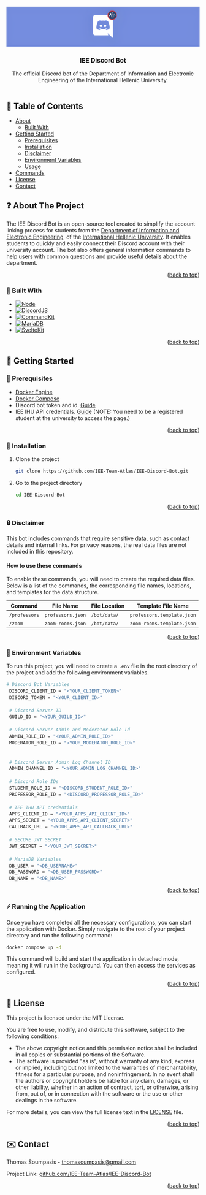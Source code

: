 <div id="top"></div>
<!-- Project LOGO -->
<br />
<div align="center">
  <a href="https://github.com/ThomasSoum/IEE-Discord-Bot">
    <img src="./banner.png" alt="Logo">
  </a>

  <h3 align="center">IEE Discord Bot</h3>

  <p align="center">
    The official Discord bot of the Department of Information and Electronic Engineering of the International Hellenic University.
    <br />
    <br />
  </p>
</div>

<!-- TABLE OF CONTENTS -->

## :ledger: Table of Contents

- [About](#question-about-the-project)
  - [Built With](#wrench-built-with)
- [Getting Started](#rocket-getting-started)
  - [Prerequisites](#memo-prerequisites)
  - [Installation](#installation)
  - [Disclaimer](#lock-disclaimer)
  - [Environment Variables](#key-environment-variables)
  - [Usage](#zap-usage)
- [Commands](#clipboard-commands)
- [License](#scroll-license)
- [Contact](#envelope-contact)

<!-- ABOUT THE PROJECT -->

## :question: About The Project

The IEE Discord Bot is an open-source tool created to simplify the account linking process for students from the [Department of Information and Electronic Engineering](https://www.iee.ihu.gr/en/), of the [International Hellenic University](https://www.ihu.gr/). It enables students to quickly and easily connect their Discord account with their university account. The bot also offers general information commands to help users with common questions and provide useful details about the department.

<p align="right">(<a href="#top">back to top</a>)</p>

### :wrench: Built With

* [![Node][Node.js]][Node-url]
* [![DiscordJS][discord.js]][discordjs-url]
* [![CommandKit][commandkit.js]][commandkit-url]
* [![MariaDB][MariaDB]][mariadb-url]
* [![SvelteKit][SvelteKit.dev]][sveltekit-url]

<p align="right">(<a href="#top">back to top</a>)</p>


<!-- GETTING STARTED -->

## :rocket: Getting Started

### :memo: Prerequisites

- [Docker Engine](https://docs.docker.com/engine/install/)
- [Docker Compose](https://docs.docker.com/compose/install/)
- Discord bot token and id. [Guide](https://discordjs.guide/preparations/setting-up-a-bot-application.html#creating-your-bot)
- IEE IHU API credentials. [Guide](https://login.iee.ihu.gr/) (NOTE: You need to be a registered student at the university to access the page.)

<p align="right">(<a href="#top">back to top</a>)</p>

<div id="installation"></div>

### :electric_plug: Installation

1. Clone the project
   ```bash
   git clone https://github.com/IEE-Team-Atlas/IEE-Discord-Bot.git
   ```
2. Go to the project directory
   ```bash
   cd IEE-Discord-Bot
   ```

<p align="right">(<a href="#top">back to top</a>)</p>

### :lock: Disclaimer

This bot includes commands that require sensitive data, such as contact details and internal links. For privacy reasons, the real data files are not included in this repository.

#### How to use these commands
To enable these commands, you will need to create the required data files. Below is a list of the commands, the corresponding file names, locations, and templates for the data structure.

| Command               | File Name             | File Location        | Template File Name                                 |
|-----------------------|-----------------------|----------------------|----------------------------------------------------|
| `/professors`  | `professors.json`     | `/bot/data/`  | ```professors.template.json``` |
| `/zoom`      | `zoom-rooms.json`| `/bot/data/`    | ```zoom-rooms.template.json``` |

<p align="right">(<a href="#top">back to top</a>)</p>

### :key: Environment Variables

To run this project, you will need to create a ```.env``` file in the root directory of the project and add the following environment variables.

   ```sh
   # Discord Bot Variables
    DISCORD_CLIENT_ID = "<YOUR_CLIENT_TOKEN>"
    DISCORD_TOKEN = "<YOUR_CLIENT_ID>"

    # Discord Server ID
    GUILD_ID = "<YOUR_GUILD_ID>"

    # Discord Server Admin and Moderator Role Id
    ADMIN_ROLE_ID = "<YOUR_ADMIN_ROLE_ID>"
    MODERATOR_ROLE_ID = "<YOUR_MODERATOR_ROLE_ID>"


    # Discord Server Admin Log Channel ID
    ADMIN_CHANNEL_ID = "<YOUR_ADMIN_LOG_CHANNEL_ID>"

    # Discord Role IDs
    STUDENT_ROLE_ID = "<DISCORD_STUDENT_ROLE_ID>"
    PROFESSOR_ROLE_ID = "<DISCORD_PROFESSOR_ROLE_ID>"

    # IEE IHU API credentials
    APPS_CLIENT_ID = "<YOUR_APPS_API_CLIENT_ID>"
    APPS_SECRET = "<YOUR_APPS_API_CLIENT_SECRET>"
    CALLBACK_URL = "<YOUR_APPS_API_CALLBACK_URL>"

    # SECURE JWT SECRET
    JWT_SECRET = "<YOUR_JWT_SECRET>"

    # MariaDB Variables
    DB_USER = "<DB_USERNAME>"
    DB_PASSWORD = "<DB_USER_PASSWORD>"
    DB_NAME = "<DB_NAME>"
   ```

<p align="right">(<a href="#top">back to top</a>)</p>

### :zap: Running the Application

Once you have completed all the necessary configurations, you can start the application with Docker. Simply navigate to the root of your project directory and run the following command:
```sh
docker compose up -d
```
This command will build and start the application in detached mode, meaning it will run in the background. You can then access the services as configured.

<p align="right">(<a href="#top">back to top</a>)</p>

## :scroll: License


This project is licensed under the MIT License.

You are free to use, modify, and distribute this software, subject to the following conditions:

- The above copyright notice and this permission notice shall be included in all copies or substantial portions of the Software.
- The software is provided "as is", without warranty of any kind, express or implied, including but not limited to the warranties of merchantability, fitness for a particular purpose, and noninfringement. In no event shall the authors or copyright holders be liable for any claim, damages, or other liability, whether in an action of contract, tort, or otherwise, arising from, out of, or in connection with the software or the use or other dealings in the software.

For more details, you can view the full license text in the [LICENSE](./LICENSE) file.

<p align="right">(<a href="#top">back to top</a>)</p>

## :envelope: Contact

Thomas Soumpasis - thomasoumpasis@gmail.com

Project Link: [github.com/IEE-Team-Atlas/IEE-Discord-Bot](https://github.com/IEE-Team-Atlas/IEE-Discord-Bot)

<p align="right">(<a href="#top">back to top</a>)</p>


<!-- MARKDOWN LINKS & IMAGES -->
<!-- https://www.markdownguide.org/basic-syntax/#reference-style-links -->
[Node.js]: https://img.shields.io/badge/Node.js-339933?style=for-the-badge&logo=nodedotjs&logoColor=white
[Node-url]: https://nodejs.org/
[Discord.js]: https://img.shields.io/badge/discord.js-7289DA?style=for-the-badge&logo=discord&logoColor=white
[Discordjs-url]: https://discord.js.org/
[commandkit.js]: https://img.shields.io/badge/CommandKit-FF4500?style=for-the-badge
[commandkit-url]: https://commandkit.js.org/
[MariaDB]: https://img.shields.io/badge/MariaDB-003545?style=for-the-badge&logo=mariadb&logoColor=white
[mariadb-url]: https://mariadb.com/
[SvelteKit.dev]: https://img.shields.io/badge/SvelteKit-FF3E00?style=for-the-badge&logo=svelte&logoColor=white
[sveltekit-url]: https://kit.svelte.dev/